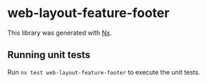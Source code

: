 # web-layout-feature-footer

This library was generated with [Nx](https://nx.dev).

## Running unit tests

Run `nx test web-layout-feature-footer` to execute the unit tests.

